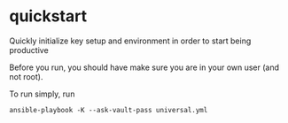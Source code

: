 # quickstart
Quickly initialize key setup and environment in order to start being productive

Before you run, you should have make sure you are in your own user (and not root).

To run simply, run
```
ansible-playbook -K --ask-vault-pass universal.yml
```
